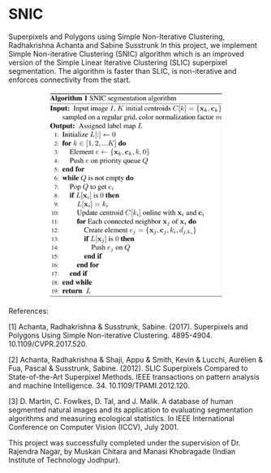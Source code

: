 # SNIC
Superpixels and Polygons using Simple Non-Iterative Clustering, Radhakrishna Achanta and Sabine Susstrunk
In this project, we implement Simple Non-iterative Clustering (SNIC) algorithm which
is an improved version of the Simple Linear Iterative Clustering (SLIC) superpixel
segmentation. The algorithm is faster than SLIC, is non-iterative and enforces
connectivity from the start. 

<p align="center">
  <img src="Algo.png" width="350" title="hover text">
</p>



References:

[1] Achanta, Radhakrishna & Susstrunk, Sabine. (2017). Superpixels and Polygons Using
Simple Non-iterative Clustering. 4895-4904. 10.1109/CVPR.2017.520.

[2] Achanta, Radhakrishna & Shaji, Appu & Smith, Kevin & Lucchi, Aurélien & Fua,
Pascal & Susstrunk, Sabine. (2012). SLIC Superpixels Compared to State-of-the-Art
Superpixel Methods. IEEE transactions on pattern analysis and machine Intelligence. 34.
10.1109/TPAMI.2012.120.

[3] D. Martin, C. Fowlkes, D. Tal, and J. Malik. A database of human segmented natural
images and its application to evaluating segmentation algorithms and measuring
ecological statistics. In IEEE International Conference on Computer Vision (ICCV), July
2001.



This project was successfully completed under the supervision of Dr. Rajendra Nagar, by Muskan Chitara and Manasi Khobragade (Indian Institute of Technology Jodhpur).
